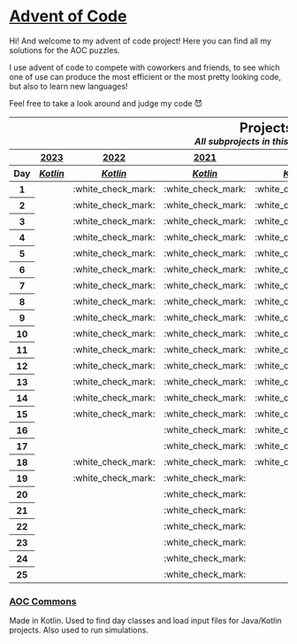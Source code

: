 # [Advent of Code](https://adventofcode.com/about)

Hi! And welcome to my advent of code project! Here you can find all my solutions for the AOC puzzles.

I use advent of code to compete with coworkers and friends, to see which one of use can produce the most efficient or
the most pretty looking code, but also to learn new languages!

Feel free to take a look around and judge my code :smiling_imp:

<table>
<thead>
<tr>
<th colspan="7" style="text-align: center">
<h2 style="padding: 0; margin: 0">Projects</h2>
<i>All subprojects in this repository.</i>
</th>
</tr>

<tr style="text-align: center">
<th></th>
<th><a href="https://adventofcode.com/2023">2023</a></th>
<th><a href="https://adventofcode.com/2022">2022</a></th>
<th><a href="https://adventofcode.com/2021">2021</a></th>
<th colspan="2"><a href="https://adventofcode.com/2020">2020</a></th>
<th><a href="https://adventofcode.com/2015">2015</a></th>
</tr>

<tr style="text-align: center">
<th>Day</th>
<th><a href="2023/kotlin"><i>Kotlin</i></a></th>
<th><a href="2022/kotlin"><i>Kotlin</i></a></th>
<th><a href="2021/kotlin"><i>Kotlin</i></a></th>
<th><a href="2020/kotlin"><i>Kotlin</i></a></th>
<th><a href="2020/lua"><i>Lua</i></a></th>
<th><a href="2015"><i>Java</i></a></th>
</tr>
</thead>

<tbody>
<tr>
<th>1</th>
<td></td>
<td>:white_check_mark:</td>
<td>:white_check_mark:</td>
<td>:white_check_mark:</td>
<td>:white_check_mark:</td>
<td>:white_check_mark:</td>
</tr>

<tr>
<th>2</th>
<td></td>
<td>:white_check_mark:</td>
<td>:white_check_mark:</td>
<td>:white_check_mark:</td>
<td>:white_check_mark:</td>
<td>:white_check_mark:</td>
</tr>

<tr>
<th>3</th>
<td></td>
<td>:white_check_mark:</td>
<td>:white_check_mark:</td>
<td>:white_check_mark:</td>
<td>:white_check_mark:</td>
<td>:white_check_mark:</td>
</tr>

<tr>
<th>4</th>
<td></td>
<td>:white_check_mark:</td>
<td>:white_check_mark:</td>
<td>:white_check_mark:</td>
<td>:white_check_mark:</td>
<td>:white_check_mark:</td>
</tr>

<tr>
<th>5</th>
<td></td>
<td>:white_check_mark:</td>
<td>:white_check_mark:</td>
<td>:white_check_mark:</td>
<td>:white_check_mark:</td>
<td>:white_check_mark:</td>
</tr>

<tr>
<th>6</th>
<td></td>
<td>:white_check_mark:</td>
<td>:white_check_mark:</td>
<td>:white_check_mark:</td>
<td>:white_check_mark:</td>
<td>:white_check_mark:</td>
</tr>

<tr>
<th>7</th>
<td></td>
<td>:white_check_mark:</td>
<td>:white_check_mark:</td>
<td>:white_check_mark:</td>
<td></td>
<td></td>
</tr>

<tr>
<th>8</th>
<td></td>
<td>:white_check_mark:</td>
<td>:white_check_mark:</td>
<td>:white_check_mark:</td>
<td></td>
<td></td>
</tr>

<tr>
<th>9</th>
<td></td>
<td>:white_check_mark:</td>
<td>:white_check_mark:</td>
<td>:white_check_mark:</td>
<td></td>
<td></td>
</tr>

<tr>
<th>10</th>
<td></td>
<td>:white_check_mark:</td>
<td>:white_check_mark:</td>
<td>:white_check_mark:</td>
<td></td>
<td></td>
</tr>

<tr>
<th>11</th>
<td></td>
<td>:white_check_mark:</td>
<td>:white_check_mark:</td>
<td>:white_check_mark:</td>
<td></td>
<td></td>
</tr>

<tr>
<th>12</th>
<td></td>
<td>:white_check_mark:</td>
<td>:white_check_mark:</td>
<td>:white_check_mark:</td>
<td></td>
<td></td>
</tr>

<tr>
<th>13</th>
<td></td>
<td>:white_check_mark:</td>
<td>:white_check_mark:</td>
<td>:white_check_mark:</td>
<td></td>
<td></td>
</tr>

<tr>
<th>14</th>
<td></td>
<td>:white_check_mark:</td>
<td>:white_check_mark:</td>
<td>:white_check_mark:</td>
<td></td>
<td></td>
</tr>

<tr>
<th>15</th>
<td></td>
<td>:white_check_mark:</td>
<td>:white_check_mark:</td>
<td>:white_check_mark:</td>
<td></td>
<td></td>
</tr>

<tr>
<th>16</th>
<td></td>
<td></td>
<td>:white_check_mark:</td>
<td>:white_check_mark:</td>
<td></td>
<td></td>
</tr>

<tr>
<th>17</th>
<td></td>
<td></td>
<td>:white_check_mark:</td>
<td>:white_check_mark:</td>
<td></td>
<td></td>
</tr>

<tr>
<th>18</th>
<td></td>
<td>:white_check_mark:</td>
<td>:white_check_mark:</td>
<td>:white_check_mark:</td>
<td></td>
<td></td>
</tr>

<tr>
<th>19</th>
<td></td>
<td>:white_check_mark:</td>
<td>:white_check_mark:</td>
<td></td>
<td></td>
<td></td>
</tr>

<tr>
<th>20</th>
<td></td>
<td></td>
<td>:white_check_mark:</td>
<td></td>
<td></td>
<td></td>
</tr>

<tr>
<th>21</th>
<td></td>
<td></td>
<td>:white_check_mark:</td>
<td></td>
<td></td>
<td></td>
</tr>

<tr>
<th>22</th>
<td></td>
<td></td>
<td>:white_check_mark:</td>
<td></td>
<td></td>
<td></td>
</tr>

<tr>
<th>23</th>
<td></td>
<td></td>
<td>:white_check_mark:</td>
<td></td>
<td></td>
<td></td>
</tr>

<tr>
<th>24</th>
<td></td>
<td></td>
<td>:white_check_mark:</td>
<td></td>
<td></td>
<td></td>
</tr>

<tr>
<th>25</th>
<td></td>
<td></td>
<td>:white_check_mark:</td>
<td></td>
<td></td>
<td></td>
</tr>
</tbody>
</table>

### [AOC Commons](aoc-commons)

Made in Kotlin. Used to find day classes and load input files for Java/Kotlin projects. Also used to run simulations.
